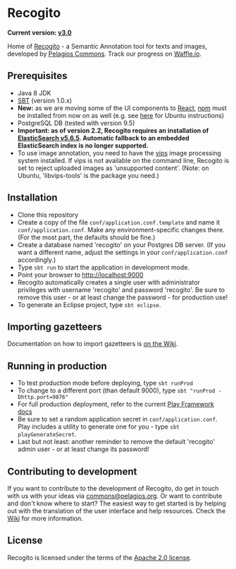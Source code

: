 # Recogito

__Current version: [v3.0](https://github.com/pelagios/recogito2/releases/tag/v3.0)__

Home of [Recogito](http://recogito.pelagios.org) - a Semantic Annotation tool for texts and
images, developed by [Pelagios Commons](http://commons.pelagios.org). Track our progress on
[Waffle.io](http://waffle.io/pelagios/recogito2).

## Prerequisites

* Java 8 JDK
* [SBT](http://www.scala-sbt.org/) (version 1.0.x)
* __New:__ as we are moving some of the UI components to [React](https://reactjs.org/),
  [npm](https://www.npmjs.com/) must be installed from now on as well (e.g. see
  [here](https://www.digitalocean.com/community/tutorials/how-to-install-node-js-on-ubuntu-16-04) for Ubuntu instructions)
* PostgreSQL DB (tested with version 9.5)
* __Important: as of version 2.2, Recogito requires an installation of
  [ElasticSearch v5.6.5](https://www.elastic.co/downloads/past-releases/elasticsearch-5-6-5).
  Automatic fallback to an embedded ElasticSearch index is no longer supported.__
* To use image annotation, you need to have the [vips](http://www.vips.ecs.soton.ac.uk/) image
  processing system installed. If vips is not available on the command line, Recogito is set to
  reject uploaded images as 'unsupported content'. (Note: on Ubuntu, 'libvips-tools' is the
  package you need.)

## Installation

* Clone this repository
* Create a copy of the file `conf/application.conf.template` and name it `conf/application.conf`.
  Make any environment-specific changes there. (For the most part, the defaults should be fine.)
* Create a database named 'recogito' on your Postgres DB server. (If you want a different name, adjust
  the settings in your `conf/application.conf` accordingly.)
* Type `sbt run` to start the application in development mode.
* Point your browser to [http://localhost:9000](http://localhost:9000)
* Recogito automatically creates a single user with administrator privileges with username
  'recogito' and password 'recogito'. Be sure to remove this user - or at least change the
  password - for production use!
* To generate an Eclipse project, type `sbt eclipse`.

## Importing gazetteers

Documentation on how to import gazetteers is [on the Wiki](https://github.com/pelagios/recogito2/wiki/Importing-Gazetteers).

## Running in production

* To test production mode before deploying, type `sbt runProd`
* To change to a different port (than default 9000), type `sbt "runProd -Dhttp.port=9876"`
* For full production deployment, refer to the current [Play Framework
  docs](https://www.playframework.com/documentation/2.6.x/Production)
* Be sure to set a random application secret in `conf/application.conf`. Play includes a utility
  to generate one for you - type `sbt playGenerateSecret`.
* Last but not least: another reminder to remove the default 'recogito' admin user - or at least
  change its password!

## Contributing to development

If you want to contribute to the development of Recogito, do get in touch with us with your ideas
via [commons@pelagios.org](mailto:commons@pelagios.org). Or want to contribute and don't know where
to start? The easiest way to get started is by helping out with the translation of the user interface
and help resources. Check the
[Wiki](https://github.com/pelagios/recogito2/wiki/User-Interface-Translation:-Contributors'-Guide)
for more information.

## License

Recogito is licensed under the terms of the
[Apache 2.0 license](https://github.com/pelagios/recogito2/blob/master/LICENSE).

